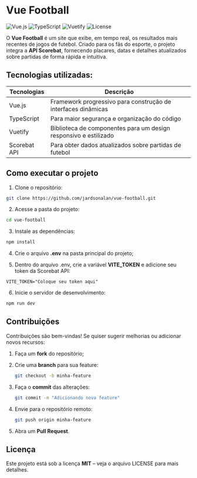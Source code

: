 # Vue Football

![Vue.js](https://img.shields.io/badge/Vue.js-3-green)
![TypeScript](https://img.shields.io/badge/TypeScript-4-blue)
![Vuetify](https://img.shields.io/badge/Vuetify-3-purple)
![License](https://img.shields.io/github/license/jardsonalan/vue-football)

O **Vue Football** é um site que exibe, em tempo real, os resultados mais recentes de jogos de futebol. Criado para os fãs do esporte, o projeto integra a **API Scorebat**, fornecendo placares, datas e detalhes atualizados sobre partidas de forma rápida e intuitiva.

## Tecnologias utilizadas:
| Tecnologias | Descrição |
| --- | --- |
| Vue.js | Framework progressivo para construção de interfaces dinâmicas |
| TypeScript | Para maior segurança e organização do código |
| Vuetify | Biblioteca de componentes para um design responsivo e estilizado |
| Scorebat API | Para obter dados atualizados sobre partidas de futebol |

## Como executar o projeto
1. Clone o repositório:
```bash
git clone https://github.com/jardsonalan/vue-football.git
```

2. Acesse a pasta do projeto:
```bash
cd vue-football
```

3. Instale as dependências:
```bash
npm install
```

4. Crie o arquivo **.env** na pasta principal do projeto;

5. Dentro do arquivo .env, crie a variável **VITE_TOKEN** e adicione seu token da Scorebat API:
```env
VITE_TOKEN="Coloque seu token aqui"
```

6. Inicie o servidor de desenvolvimento:
```bash
npm run dev
```

## Contribuições
Contribuições são bem-vindas! Se quiser sugerir melhorias ou adicionar novos recursos:
1. Faça um **fork** do repositório;
2. Crie uma **branch** para sua feature:

   ```bash
   git checkout -b minha-feature
   ```
3. Faça o **commit** das alterações:

   ```bash
   git commit -m "Adicionando nova feature"
   ```
4. Envie para o repositório remoto:

   ```bash
   git push origin minha-feature
   ```
5. Abra um **Pull Request**.

## Licença
Este projeto está sob a licença **MIT** – veja o arquivo LICENSE para mais detalhes.
